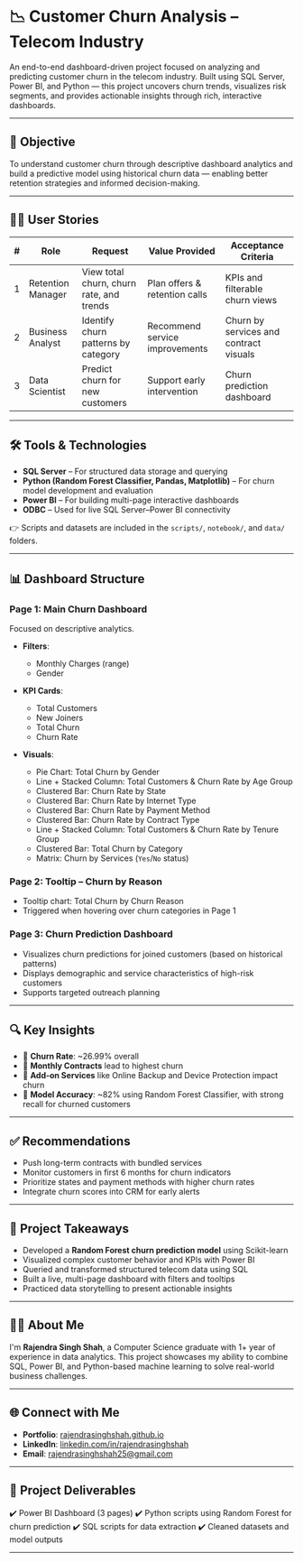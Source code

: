 # 📉 Customer Churn Analysis – Telecom Industry

An end-to-end dashboard-driven project focused on analyzing and predicting customer churn in the telecom industry. Built using SQL Server, Power BI, and Python — this project uncovers churn trends, visualizes risk segments, and provides actionable insights through rich, interactive dashboards.

---

## 📌 Objective

To understand customer churn through descriptive dashboard analytics and build a predictive model using historical churn data — enabling better retention strategies and informed decision-making.

---

## 🧑‍💼 User Stories

| # | Role              | Request                                  | Value Provided                 | Acceptance Criteria                    |
| - | ----------------- | ---------------------------------------- | ------------------------------ | -------------------------------------- |
| 1 | Retention Manager | View total churn, churn rate, and trends | Plan offers & retention calls  | KPIs and filterable churn views        |
| 2 | Business Analyst  | Identify churn patterns by category      | Recommend service improvements | Churn by services and contract visuals |
| 3 | Data Scientist    | Predict churn for new customers          | Support early intervention     | Churn prediction dashboard             |

---

## 🛠️ Tools & Technologies

* **SQL Server** – For structured data storage and querying
* **Python (Random Forest Classifier, Pandas, Matplotlib)** – For churn model development and evaluation
* **Power BI** – For building multi-page interactive dashboards
* **ODBC** – Used for live SQL Server–Power BI connectivity

👉 Scripts and datasets are included in the `scripts/`, `notebook/`, and `data/` folders.

---

## 📊 Dashboard Structure

### **Page 1: Main Churn Dashboard**

Focused on descriptive analytics.

* **Filters**:

  * Monthly Charges (range)
  * Gender

* **KPI Cards**:

  * Total Customers
  * New Joiners
  * Total Churn
  * Churn Rate

* **Visuals**:

  * Pie Chart: Total Churn by Gender
  * Line + Stacked Column: Total Customers & Churn Rate by Age Group
  * Clustered Bar: Churn Rate by State
  * Clustered Bar: Churn Rate by Internet Type
  * Clustered Bar: Churn Rate by Payment Method
  * Clustered Bar: Churn Rate by Contract Type
  * Line + Stacked Column: Total Customers & Churn Rate by Tenure Group
  * Clustered Bar: Total Churn by Category
  * Matrix: Churn by Services (`Yes`/`No` status)

### **Page 2: Tooltip – Churn by Reason**

* Tooltip chart: Total Churn by Churn Reason
* Triggered when hovering over churn categories in Page 1

### **Page 3: Churn Prediction Dashboard**

* Visualizes churn predictions for joined customers (based on historical patterns)
* Displays demographic and service characteristics of high-risk customers
* Supports targeted outreach planning

---

## 🔍 Key Insights

* 🔻 **Churn Rate**: \~26.99% overall
* 📶 **Monthly Contracts** lead to highest churn
* 🧾 **Add-on Services** like Online Backup and Device Protection impact churn
* 🎯 **Model Accuracy**: \~82% using Random Forest Classifier, with strong recall for churned customers

---

## ✅ Recommendations

* Push long-term contracts with bundled services
* Monitor customers in first 6 months for churn indicators
* Prioritize states and payment methods with higher churn rates
* Integrate churn scores into CRM for early alerts

---

## 🧠 Project Takeaways

* Developed a **Random Forest churn prediction model** using Scikit-learn
* Visualized complex customer behavior and KPIs with Power BI
* Queried and transformed structured telecom data using SQL
* Built a live, multi-page dashboard with filters and tooltips
* Practiced data storytelling to present actionable insights

---

## 👨‍💻 About Me

I'm **Rajendra Singh Shah**, a Computer Science graduate with 1+ year of experience in data analytics. This project showcases my ability to combine SQL, Power BI, and Python-based machine learning to solve real-world business challenges.

---

## 🌐 Connect with Me

* **Portfolio**: [rajendrasinghshah.github.io](https://rajendrasinghshah.github.io)
* **LinkedIn**: [linkedin.com/in/rajendrasinghshah](https://linkedin.com/in/rajendrasinghshah)
* **Email**: [rajendrasinghshah25@gmail.com](mailto:rajendrasinghshah25@gmail.com)

---

## 📎 Project Deliverables

✔️ Power BI Dashboard (3 pages)
✔️ Python scripts using Random Forest for churn prediction
✔️ SQL scripts for data extraction
✔️ Cleaned datasets and model outputs

---


